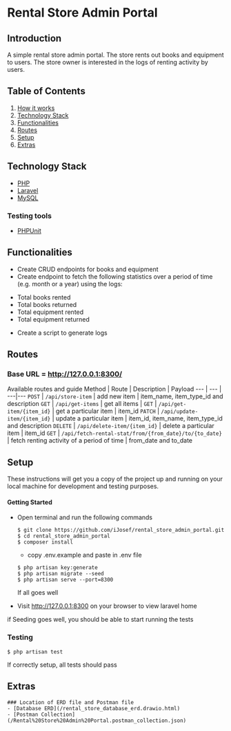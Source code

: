 # Rental Store Admin Portal

## Introduction

A simple rental store admin portal. The store rents out books and equipment to users. The store owner is interested in the logs of renting activity by users.


## Table of Contents
1. <a href="#how-it-works">How it works</a>
2. <a href="#technology-stack">Technology Stack</a>
3. <a href="#functionalities">Functionalities</a>
4. <a href="#routes">Routes</a>
5. <a href="#setup">Setup</a>
6. <a href="#extras">Extras</a>


## Technology Stack
  - [PHP](https://www.php.net)
  - [Laravel](https://laravel.com)
  - [MySQL](https://www.mysql.com/)
  ### Testing tools
  - [PHPUnit](https://phpunit.de) 

## Functionalities
* Create CRUD endpoints for books and equipment
* Create endpoint to fetch the following statistics over a period of time (e.g. month or a year)
using the logs:
- Total books rented
- Total books returned
- Total equipment rented
- Total equipment returned
* Create a script to generate logs

## Routes

### Base URL = http://127.0.0.1:8300/
Available routes and guide
Method | Route | Description | Payload
--- | --- | ---|---
`POST` | `/api/store-item` | add new item | item_name, item_type_id and description
`GET` | `/api/get-items` | get all items | 
`GET` | `/api/get-item/{item_id}` | get a particular item | item_id
`PATCH` | `/api/update-item/{item_id}` | update a particular item | item_id, item_name, item_type_id and description
`DELETE` | `/api/delete-item/{item_id}` | delete a particular item | item_id
`GET` | `/api/fetch-rental-stat/from/{from_date}/to/{to_date}` | fetch renting activity of a period of time | from_date and to_date

## Setup
These instructions will get you a copy of the project up and running on your local machine for development and testing purposes.

  #### Getting Started
  - Open terminal and run the following commands
    ```
    $ git clone https://github.com/iJosef/rental_store_admin_portal.git
    $ cd rental_store_admin_portal
    $ composer install
    ```
    - copy .env.example and paste in .env file

    ```
    $ php artisan key:generate
    $ php artisan migrate --seed
    $ php artisan serve --port=8300
    ```
    If all goes well 
  - Visit http://127.0.0.1:8300 on your browser to view laravel home
  
  if Seeding goes well, you should be able to start running the tests
  ### Testing
  ```
  $ php artisan test
  ```
  If correctly setup, all tests should pass

## Extras

    ### Location of ERD file and Postman file
    - [Database ERD](/rental_store_database_erd.drawio.html)
    - [Postman Collection](/Rental%20Store%20Admin%20Portal.postman_collection.json)
    
  
